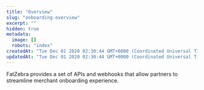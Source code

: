 ```yaml
---
title: "Overview"
slug: "onboarding-overview"
excerpt: ""
hidden: true
metadata: 
  image: []
  robots: "index"
createdAt: "Tue Dec 01 2020 02:30:44 GMT+0000 (Coordinated Universal Time)"
updatedAt: "Tue Dec 01 2020 02:30:44 GMT+0000 (Coordinated Universal Time)"
---
```

FatZebra provides a set of APIs and webhooks that allow partners to streamline merchant onboarding experience.
